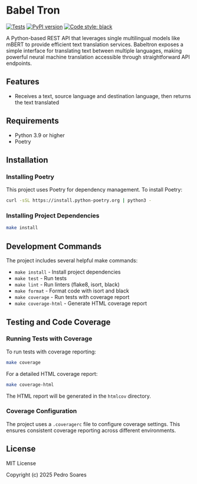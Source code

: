 # Babel Tron

[![Tests](https://github.com/hspedro/babeltron/actions/workflows/test.yml/badge.svg)](https://github.com/hspedro/babeltron/actions/workflows/test.yml)
[![PyPI version](https://badge.fury.io/py/babeltron.svg)](https://badge.fury.io/py/babeltron)
[![Code style: black](https://img.shields.io/badge/code%20style-black-000000.svg)](https://github.com/psf/black)

A Python-based REST API that leverages single multilingual models like mBERT to
provide efficient text translation services. Babeltron exposes a simple interface
for translating text between multiple languages, making powerful neural machine
translation accessible through straightforward API endpoints.

## Features

- Receives a text, source language and destination language, then returns the text
  translated

## Requirements

- Python 3.9 or higher
- Poetry

## Installation

### Installing Poetry

This project uses Poetry for dependency management. To install Poetry:

```bash
curl -sSL https://install.python-poetry.org | python3 -
```

### Installing Project Dependencies

```bash
make install
```

## Development Commands

The project includes several helpful make commands:

- `make install` - Install project dependencies
- `make test` - Run tests
- `make lint` - Run linters (flake8, isort, black)
- `make format` - Format code with isort and black
- `make coverage` - Run tests with coverage report
- `make coverage-html` - Generate HTML coverage report

## Testing and Code Coverage

### Running Tests with Coverage

To run tests with coverage reporting:

```bash
make coverage
```

For a detailed HTML coverage report:

```bash
make coverage-html
```

The HTML report will be generated in the `htmlcov` directory.

### Coverage Configuration

The project uses a `.coveragerc` file to configure coverage settings. This ensures consistent coverage reporting across different environments.

## License

MIT License

Copyright (c) 2025 Pedro Soares
